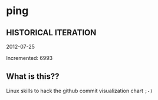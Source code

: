 # ping

## HISTORICAL ITERATION
2012-07-25

Incremented: 6993

## What is this?? 
Linux skills to hack the github commit visualization chart `;-)`
